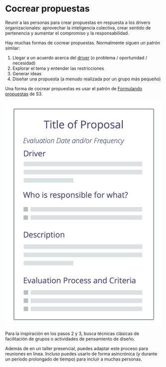 # Cocrear propuestas

<summary>
Reunir a las personas para crear propuestas en respuesta a los drivers organizacionales: aprovechar la inteligencia colectiva, crear sentido de pertenencia y aumentar el compromiso y la responsabilidad.
</summary>

Hay muchas formas de cocrear propuestas. Normalmente siguen un patrón similar:

1. Llegar a un acuerdo acerca del [driver](glossary:organizational-driver) (o problema / oportunidad / necesidad)
2. Explorar el tema y entender las restricciones
3. Generar ideas
4. Diseñar una propuesta (a menudo realizada por un grupo más pequeño)

Una forma de cocrear propuestas es usar el patrón de [Formulando propuestas](section:proposal-forming) de S3.

![Una plantilla para propuestas](img/templates/proposal-template.png)

Para la inspiración en los pasos 2 y 3, busca técnicas clásicas de facilitación de grupos o actividades de pensamiento de diseño.

Además de en un taller presencial, puedes adaptar este proceso para reuniones en línea. Incluso puedes usarlo de forma asincrónica (y durante un período prolongado de tiempo) para incluir a muchas personas.
